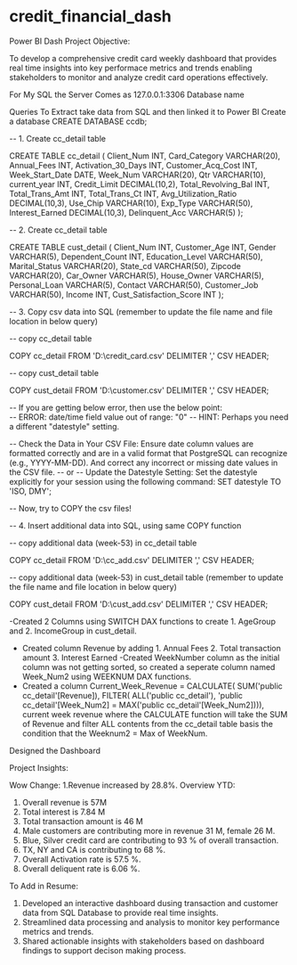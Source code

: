 # credit_financial_dash
Power BI Dash
Project Objective:

To develop a comprehensive credit card weekly dashboard that provides real time insights into key performace metrics and trends enabling stakeholders
to monitor and analyze credit card operations effectively.

For My SQL the Server Comes as 127.0.0.1:3306
Database name


Queries To Extract take data from SQL and then linked it to Power BI
Create a database 
CREATE DATABASE ccdb;

-- 1. Create cc_detail table

CREATE TABLE cc_detail (
    Client_Num INT,
    Card_Category VARCHAR(20),
    Annual_Fees INT,
    Activation_30_Days INT,
    Customer_Acq_Cost INT,
    Week_Start_Date DATE,
    Week_Num VARCHAR(20),
    Qtr VARCHAR(10),
    current_year INT,
    Credit_Limit DECIMAL(10,2),
    Total_Revolving_Bal INT,
    Total_Trans_Amt INT,
    Total_Trans_Ct INT,
    Avg_Utilization_Ratio DECIMAL(10,3),
    Use_Chip VARCHAR(10),
    Exp_Type VARCHAR(50),
    Interest_Earned DECIMAL(10,3),
    Delinquent_Acc VARCHAR(5)
);


-- 2. Create cc_detail table

CREATE TABLE cust_detail (
    Client_Num INT,
    Customer_Age INT,
    Gender VARCHAR(5),
    Dependent_Count INT,
    Education_Level VARCHAR(50),
    Marital_Status VARCHAR(20),
    State_cd VARCHAR(50),
    Zipcode VARCHAR(20),
    Car_Owner VARCHAR(5),
    House_Owner VARCHAR(5),
    Personal_Loan VARCHAR(5),
    Contact VARCHAR(50),
    Customer_Job VARCHAR(50),
    Income INT,
    Cust_Satisfaction_Score INT
);


-- 3. Copy csv data into SQL (remember to update the file name and file location in below query)

-- copy cc_detail table

COPY cc_detail
FROM 'D:\credit_card.csv' 
DELIMITER ',' 
CSV HEADER;


-- copy cust_detail table

COPY cust_detail
FROM 'D:\customer.csv' 
DELIMITER ',' 
CSV HEADER;



-- If you are getting below error, then use the below point:  
   -- ERROR:  date/time field value out of range: "0"
   -- HINT:  Perhaps you need a different "datestyle" setting.

-- Check the Data in Your CSV File: Ensure date column values are formatted correctly and are in a valid format that PostgreSQL can recognize (e.g., YYYY-MM-DD). And correct any incorrect or missing date values in the CSV file. 
   -- or
-- Update the Datestyle Setting: Set the datestyle explicitly for your session using the following command:
SET datestyle TO 'ISO, DMY';

-- Now, try to COPY the csv files!


-- 4. Insert additional data into SQL, using same COPY function

-- copy additional data (week-53) in cc_detail table

COPY cc_detail
FROM 'D:\cc_add.csv' 
DELIMITER ',' 
CSV HEADER;


-- copy additional data (week-53) in cust_detail table (remember to update the file name and file location in below query)

COPY cust_detail
FROM 'D:\cust_add.csv' 
DELIMITER ',' 
CSV HEADER;

-Created 2 Columns using SWITCH DAX functions to create 1. AgeGroup and 2. IncomeGroup in cust_detail.
- Created column Revenue  by adding 1. Annual Fees 2. Total transaction amount 3. Interest Earned
-Created WeekNumber column as the initial column was not getting sorted, so created a seperate column named Week_Num2 using WEEKNUM DAX functions.
- Created a column Current_Week_Revenue = CALCULATE(
    SUM('public cc_detail'[Revenue]),
    FILTER(
        ALL('public cc_detail'),
        'public cc_detail'[Week_Num2] = MAX('public cc_detail'[Week_Num2]))), current week revenue where the CALCULATE function will take the SUM of Revenue
and filter ALL contents from the cc_detail table basis the condition that the Weeknum2 = Max of WeekNum.

Designed the Dashboard

Project Insights:

Wow Change:
1.Revenue increased by 28.8%.
Overview YTD:
1. Overall revenue is 57M
2. Total interest is 7.84 M
3. Total transaction amount is 46 M
4. Male customers are contributing more in revenue 31 M, female 26 M.
5. Blue, Silver credit card are contributing to 93 % of overall transaction.
6. TX, NY and CA is contributing to 68 %.
7. Overall Activation rate is 57.5 %.
8. Overall deliquent rate is 6.06 %.

To Add in Resume:
1. Developed an interactive dashboard dusing transaction and customer data from SQL Database to provide real time insights.
2. Streamlined data processing and analysis to monitor key performance metrics and trends.
3. Shared actionable insights with stakeholders based on dashboard findings to support decison making process.
